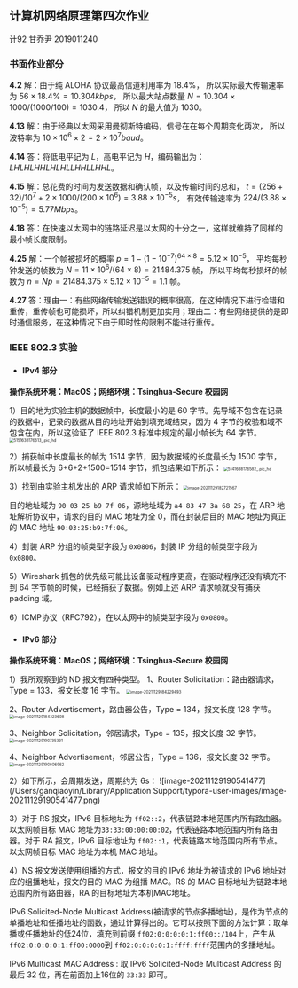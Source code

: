 ## 计算机网络原理第四次作业

计92 甘乔尹 2019011240

### 书面作业部分

**4.2**   解：由于纯 ALOHA 协议最高信道利用率为 $18.4\%$，
				所以实际最大传输速率为 $56\times18.4\%=10.304kbps$，
				所以最大站点数量 $N=10.304\times1000/(1000/100)=1030.4$，
				所以 $N$ 的最大值为 $1030$。

**4.13** 解：由于经典以太网采用曼彻斯特编码，信号在在每个周期变化两次，
				所以波特率为 $10\times10^6\times2=2\times10^7baud$。

**4.14** 答：将低电平记为 $L$，高电平记为 $H$，编码输出为：$LHLHLHHLHLHLLHHLLHHL$。

**4.15** 解：总花费的时间为发送数据和确认帧，以及传输时间的总和，
				$t=(256+32)/10^7+2\times1000/(200\times10^6)=3.88\times10^{-5}s$，
				有效传输速率为 $224/(3.88\times10^{-5})=5.77Mbps$。

**4.18** 答：在快速以太网中的链路延迟是以太网的十分之一，这样就维持了同样的最小帧长度限制。

**4.25** 解：一个帧被损坏的概率 $p=1-(1-10^{-7})^{64\times8}=5.12\times10^{-5}$，
				平均每秒钟发送的帧数为 $N=11\times10^6/(64\times8)=21484.375$ 帧，
				所以平均每秒损坏的帧数为 $n=Np=21484.375\times5.12\times10^{-5}=1.1$ 帧。

**4.27** 答：理由一：有些网络传输发送错误的概率很高，在这种情况下进行检错和重传，重传帧也可能损坏，所以纠错机制更加实用；理由二：有些网络提供的是即时通信服务，在这种情况下由于即时性的限制不能进行重传。

### **IEEE 802.3 实验**

* #### IPv4 部分

**操作系统环境：MacOS；网络环境：Tsinghua-Secure 校园网**

1）目的地为实验主机的数据帧中，长度最小的是 60 字节。先导域不包含在记录的数据中，记录的数据从目的地址开始到填充域结束，因为 4 字节的校验和域不包含在内，所以这验证了 IEEE 802.3 标准中规定的最小帧长为 64 字节。
<img src="/Users/ganqiaoyin/Library/Containers/com.tencent.xinWeChat/Data/Library/Application Support/com.tencent.xinWeChat/2.0b4.0.9/36c8b48ccd52bfdbf6d631504531d199/Message/MessageTemp/9e20f478899dc29eb19741386f9343c8/Image/5151638176613_.pic_hd.jpg" alt="5151638176613_.pic_hd" style="zoom:50%;" />

2）捕获帧中长度最长的帧为 1514 字节，因为数据域的长度最长为 1500 字节，所以帧最长为 6+6+2+1500=1514 字节，抓包结果如下所示：
<img src="/Users/ganqiaoyin/Library/Containers/com.tencent.xinWeChat/Data/Library/Application Support/com.tencent.xinWeChat/2.0b4.0.9/36c8b48ccd52bfdbf6d631504531d199/Message/MessageTemp/9e20f478899dc29eb19741386f9343c8/Image/5141638176582_.pic_hd.jpg" alt="5141638176582_.pic_hd" style="zoom:50%;" />

3）找到由实验主机发出的 ARP 请求帧如下所示：
<img src="/Users/ganqiaoyin/Library/Application Support/typora-user-images/image-20211129182721567.png" alt="image-20211129182721567" style="zoom:50%;" />

目的地址域为 `90 03 25 b9 7f 06`，源地址域为 `a4 83 47 3a 68 25`，在 ARP 地址解析协议中，请求的目的 MAC 地址为全 0，而在封装后目的 MAC 地址为真正的 MAC 地址 `90:03:25:b9:7f:06`。

4）封装 ARP 分组的帧类型字段为 `0x0806`，封装 IP 分组的帧类型字段为 `0x0800`。

5）Wireshark 抓包的优先级可能比设备驱动程序更高，在驱动程序还没有填充不到 64 字节帧的时候，已经捕获了数据。例如上述 ARP 请求帧就没有捕获 padding 域。

6）ICMP协议（RFC792），在以太网中的帧类型字段为 `0x0800`。

* #### IPv6 部分

**操作系统环境：MacOS；网络环境：Tsinghua-Secure 校园网**

1）我所观察到的 ND 报文有四种类型。
1、Router Solicitation：路由器请求，Type = 133，报文长度 16 字节。
<img src="/Users/ganqiaoyin/Library/Application Support/typora-user-images/image-20211129184229493.png" alt="image-20211129184229493" style="zoom:50%;" />

2、Router Advertisement，路由器公告，Type = 134，报文长度 128 字节。
<img src="/Users/ganqiaoyin/Library/Application Support/typora-user-images/image-20211129184323608.png" alt="image-20211129184323608" style="zoom:50%;" />

3、Neighbor Solicitation，邻居请求，Type = 135，报文长度 32 字节。
<img src="/Users/ganqiaoyin/Library/Application Support/typora-user-images/image-20211129190735331.png" alt="image-20211129190735331" style="zoom:50%;" />

4、Neighbor Advertisement，邻居公告，Type = 136，报文长度 32 字节。
<img src="/Users/ganqiaoyin/Library/Application Support/typora-user-images/image-20211129190806962.png" alt="image-20211129190806962" style="zoom:50%;" />

2）如下所示，会周期发送，周期约为 6s：
![image-20211129190541477](/Users/ganqiaoyin/Library/Application Support/typora-user-images/image-20211129190541477.png)

3）对于 RS 报文，IPv6 目标地址为 `ff02::2`，代表链路本地范围内所有路由器。以太网帧目标 MAC 地址为`33:33:00:00:00:02`，代表链路本地范围内所有路由器。对于 RA 报文，IPv6 目标地址为 `ff02::1`，代表链路本地范围内所有节点。以太网帧目标 MAC 地址为本机 MAC 地址。

4）NS 报文发送使用组播的方式，报文的目的 IPv6 地址为被请求的 IPv6 地址对应的组播地址，报文的目的 MAC 为组播 MAC。RS 的 MAC 目标地址为链路本地范围内所有路由器，RA 的目标地址为本机MAC地址。

IPv6 Solicited-Node Multicast Address(被请求的节点多播地址)，是作为节点的单播地址和任播地址的函数，通过计算得出的。它可以按照下面的方法计算：取单播或任播地址的低24位，填充到前缀 `ff02:0:0:0:0:1:ff00::/104`上，产生从 `ff02:0:0:0:0:1:ff00:0000`到 `ff02:0:0:0:0:1:ffff:ffff`范围内的多播地址。

IPv6 Multicast MAC Address : 取 IPv6 Solicited-Node Multicast Address 的最后 32 位，再在前面加上16位的 `33:33` 即可。









